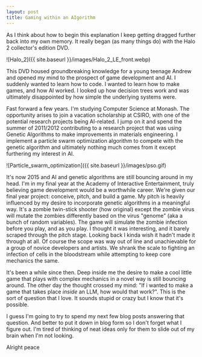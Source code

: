 ```yaml
---
layout: post
title: Gaming within an AIgorithm
---
```


As I think about how to begin this explanation I keep getting dragged further back into my own memory. It really began (as many things do) with the Halo 2 collector's edition DVD. 

![Halo_2]({{ site.baseurl }}/images/Halo_2_LE_front.webp)

This DVD housed groundbreaking knowledge for a young teenage Andrew and opened my mind to the prospect of game development and AI. I suddenly wanted to learn how to code. I wanted to learn how to make games, and how AI worked. I looked up how decision trees work and was ultimately disappointed by how simple the underlying systems were.

Fast forward a few years. I'm studying Computer Science at Monash. The opportunity arises to join a vacation scholarship at CSIRO, with one of the potential research projects being AI-related. I jump on it and spend the summer of 2011/2012 contributing to a research project that was using Genetic Algorithms to make improvements in materials engineering. I implement a particle swarm optimization algorithm to compete with the genetic algorithm and ultimately nothing much comes from it except furthering my interest in AI.

![Particle_swarm_optimization]({{ site.baseurl }}/images/pso.gif)

It's now 2015 and AI and genetic algorithms are still bouncing around in my head. I'm in my final year at the Academy of Interactive Entertainment, truly believing game development would be a worthwhile career. We're given our final year project: conceive, pitch, and build a game. My pitch is heavily influenced by my desire to incorporate genetic algorithms in a meaningful way. It's a zombie twin-stick shooter (how original) except the zombie virus will mutate the zombies differently based on the virus "genome" (aka a bunch of random variables). The game will simulate the zombie infection before you play, and as you play. I thought it was interesting, and it barely scraped through the pitch stage. Looking back I kinda wish it hadn't made it through at all. Of course the scope was way out of line and unachievable for a group of novice developers and artists. We shrank the scale to fighting an infection of cells in the bloodstream while attempting to keep core mechanics the same.

It's been a while since then. Deep inside me the desire to make a cool little game that plays with complex mechanics in a novel way is still bouncing around. The other day the thought crossed my mind: "If i wanted to make a game that takes place _inside_ an LLM, how would that work?". This is the sort of question that I love. It sounds stupid or crazy but I know that it's possible.

I guess I'm going to try to spend my next few blog posts answering that question. And better to put it down in blog form so I don't forget what I figure out. I'm tired of thinking of neat ideas only for them to slide out of my brain when I'm not looking.

Alright peace